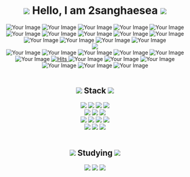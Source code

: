 <div align="center">
<h1><img src="https://github.com/2sanghaesea/2sanghaesea/assets/116778214/792e2949-ff1f-41ab-8c64-f22ab0538c81">
  Hello, I am 2sanghaesea 
  <img src="https://github.com/2sanghaesea/2sanghaesea/assets/116778214/792e2949-ff1f-41ab-8c64-f22ab0538c81">
</h1>
<img src="https://github.com/2sanghaesea/2sanghaesea/assets/116778214/97bf1996-3248-4795-9fde-c3175de27935" alt="Your Image">
<img src="https://github.com/2sanghaesea/2sanghaesea/assets/116778214/97bf1996-3248-4795-9fde-c3175de27935" alt="Your Image">
<img src="https://github.com/2sanghaesea/2sanghaesea/assets/116778214/97bf1996-3248-4795-9fde-c3175de27935" alt="Your Image">
<img src="https://github.com/2sanghaesea/2sanghaesea/assets/116778214/97bf1996-3248-4795-9fde-c3175de27935" alt="Your Image">
<img src="https://github.com/2sanghaesea/2sanghaesea/assets/116778214/97bf1996-3248-4795-9fde-c3175de27935" alt="Your Image">
<img src="https://github.com/2sanghaesea/2sanghaesea/assets/116778214/97bf1996-3248-4795-9fde-c3175de27935" alt="Your Image">
<img src="https://github.com/2sanghaesea/2sanghaesea/assets/116778214/97bf1996-3248-4795-9fde-c3175de27935" alt="Your Image">
<img src="https://github.com/2sanghaesea/2sanghaesea/assets/116778214/97bf1996-3248-4795-9fde-c3175de27935" alt="Your Image">
<img src="https://github.com/2sanghaesea/2sanghaesea/assets/116778214/97bf1996-3248-4795-9fde-c3175de27935" alt="Your Image">
<img src="https://github.com/2sanghaesea/2sanghaesea/assets/116778214/97bf1996-3248-4795-9fde-c3175de27935" alt="Your Image">
<img src="https://github.com/2sanghaesea/2sanghaesea/assets/116778214/97bf1996-3248-4795-9fde-c3175de27935" alt="Your Image">
<img src="https://github.com/2sanghaesea/2sanghaesea/assets/116778214/97bf1996-3248-4795-9fde-c3175de27935" alt="Your Image">
<img src="https://github.com/2sanghaesea/2sanghaesea/assets/116778214/97bf1996-3248-4795-9fde-c3175de27935" alt="Your Image">
<img src="https://github.com/2sanghaesea/2sanghaesea/assets/116778214/97bf1996-3248-4795-9fde-c3175de27935" alt="Your Image"><br/>
  <a href="https://pokemonkorea.co.kr/pokedex/view/1">
    <img src="https://github.com/2sanghaesea/2sanghaesea/assets/116778214/5d48a85f-4319-48b7-905a-92850f1313bf">
</a>
<br/>
<img src="https://github.com/2sanghaesea/2sanghaesea/assets/116778214/97bf1996-3248-4795-9fde-c3175de27935" alt="Your Image">
<img src="https://github.com/2sanghaesea/2sanghaesea/assets/116778214/97bf1996-3248-4795-9fde-c3175de27935" alt="Your Image">
<img src="https://github.com/2sanghaesea/2sanghaesea/assets/116778214/97bf1996-3248-4795-9fde-c3175de27935" alt="Your Image">
<img src="https://github.com/2sanghaesea/2sanghaesea/assets/116778214/97bf1996-3248-4795-9fde-c3175de27935" alt="Your Image">
<img src="https://github.com/2sanghaesea/2sanghaesea/assets/116778214/97bf1996-3248-4795-9fde-c3175de27935" alt="Your Image">
<img src="https://github.com/2sanghaesea/2sanghaesea/assets/116778214/97bf1996-3248-4795-9fde-c3175de27935" alt="Your Image">
<a href="https://github.com/2sanghaesea">
<img src="https://hits.seeyoufarm.com/api/count/incr/badge.svg?url=https%3A%2F%2Fgithub.com%2F2sanghaesea&count_bg=%2379C83D&title_bg=%23009000&icon=&icon_color=%23E7E7E7&title=hits&edge_flat=false" alt="Hits">
</a>
<img src="https://github.com/2sanghaesea/2sanghaesea/assets/116778214/97bf1996-3248-4795-9fde-c3175de27935" alt="Your Image">
<img src="https://github.com/2sanghaesea/2sanghaesea/assets/116778214/97bf1996-3248-4795-9fde-c3175de27935" alt="Your Image">
<img src="https://github.com/2sanghaesea/2sanghaesea/assets/116778214/97bf1996-3248-4795-9fde-c3175de27935" alt="Your Image">
<img src="https://github.com/2sanghaesea/2sanghaesea/assets/116778214/97bf1996-3248-4795-9fde-c3175de27935" alt="Your Image">
<img src="https://github.com/2sanghaesea/2sanghaesea/assets/116778214/97bf1996-3248-4795-9fde-c3175de27935" alt="Your Image">
<img src="https://github.com/2sanghaesea/2sanghaesea/assets/116778214/97bf1996-3248-4795-9fde-c3175de27935" alt="Your Image">
<br/>
<br/>
<div>
  <h2><img src="https://github.com/2sanghaesea/2sanghaesea/assets/116778214/39e8da84-4327-4692-8c04-c4a8f2107ee9"> Stack <img src="https://github.com/2sanghaesea/2sanghaesea/assets/116778214/39e8da84-4327-4692-8c04-c4a8f2107ee9"></h2>
<img src="https://img.shields.io/badge/-C-A8B9CC?style=flat&logo=C&logoColor=white"/>
<img src="https://img.shields.io/badge/-C++-00599C?style=flat&logo=cplusplus&logoColor=white"/>
<img src="https://img.shields.io/badge/-C%23-512BD4?style=flat&logo=csharp&logoColor=white"/>
<img src="https://img.shields.io/badge/-Python-3776AB?style=flat&logo=Python&logoColor=white"/>
<br/>
<img src="https://img.shields.io/badge/-STM32-03234B?style=flat&logo=stmicroelectronics&logoColor=white"/>
<img src="https://img.shields.io/badge/-Arduino-00878F?style=flat&logo=arduino&logoColor=white"/>
<img src="https://img.shields.io/badge/-RaspberryPi-A22846?style=flat&logo=raspberrypi&logoColor=white"/><br/>
<img src="https://img.shields.io/badge/-MySQL-4479A1?style=flat&logo=mysql&logoColor=white"/>
<img src="https://img.shields.io/badge/-SQLite-003B57?style=flat&logo=sqlite&logoColor=white"/>
<img src="https://img.shields.io/badge/-MariaDB-003545?style=flat&logo=mariadb&logoColor=white"/>
<img src="https://img.shields.io/badge/-DynamoDB-4053D6?style=flat&logo=amazondynamodb&logoColor=white"/><br/>
<img src="https://img.shields.io/badge/-Linux-FCC624?style=flat&logo=linux&logoColor=white"/>
<img src="https://img.shields.io/badge/-Windows-0078D4?style=flat&logo=windows&logoColor=white"/>
<img src="https://img.shields.io/badge/-Ubuntu-E95420?style=flat&logo=ubuntu&logoColor=white"/><br/>
<br/>
<h2><img src="https://github.com/2sanghaesea/2sanghaesea/assets/116778214/f073f21b-b4ad-428d-b996-747039107b0f"> Studying <img src="https://github.com/2sanghaesea/2sanghaesea/assets/116778214/f073f21b-b4ad-428d-b996-747039107b0f"></h2>
<img src="https://img.shields.io/badge/-Arm Keil-394049?style=flat&logo=armkeil&logoColor=white"/>
<img src="https://img.shields.io/badge/-Docker-2496ED?style=flat&logo=docker&logoColor=white"/>
<img src="https://img.shields.io/badge/-Kubernetes-326CE5?style=flat&logo=kubernetes&logoColor=white"/><br/>
</div>
</div>

